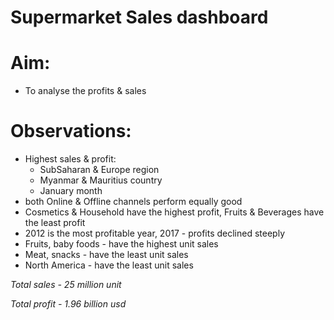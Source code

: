 # Supermarket Sales dashboard

# Aim:
* To analyse the profits & sales

# Observations:
* Highest sales & profit:
   - SubSaharan & Europe region
   - Myanmar & Mauritius country
   - January month
* both Online & Offline channels perform equally good
* Cosmetics & Household have the highest profit, Fruits & Beverages have the least profit
* 2012 is the most profitable year, 2017 - profits declined steeply
* Fruits, baby foods - have the highest unit sales
* Meat, snacks - have the least unit sales
* North America - have the least unit sales

*Total sales - 25 million unit*

*Total profit - 1.96 billion usd*


